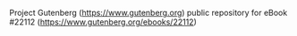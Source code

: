 Project Gutenberg (https://www.gutenberg.org) public repository for eBook #22112 (https://www.gutenberg.org/ebooks/22112)
